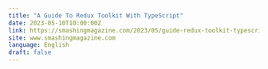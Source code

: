 ```yaml
---
title: "A Guide To Redux Toolkit With TypeScript"
date: 2023-05-10T10:00:00Z
link: https://smashingmagazine.com/2023/05/guide-redux-toolkit-typescript/?utm_medium=RSS&utm_source=news.12bit.vn
site: www.smashingmagazine.com
language: English
draft: false
---
```

